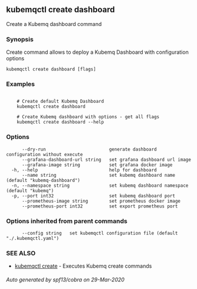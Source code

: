 ## kubemqctl create dashboard

Create a Kubemq dashboard command

### Synopsis

Create command allows to deploy a Kubemq Dashboard with configuration options

```
kubemqctl create dashboard [flags]
```

### Examples

```

	# Create default Kubemq Dashboard
	kubemqctl create dashboard
	
	# Create Kubemq dashboard with options - get all flags
	kubemqctl create dashboard --help

```

### Options

```
      --dry-run                        generate dashboard configuration without execute
      --grafana-dashboard-url string   set grafana dashboard url image
      --grafana-image string           set grafana docker image
  -h, --help                           help for dashboard
      --name string                    set kubemq dashboard name (default "kubemq-dashboard")
  -n, --namespace string               set kubemq dashboard namespace (default "kubemq")
  -p, --port int32                     set kubemq dashboard port
      --prometheus-image string        set prometheus docker image
      --prometheus-port int32          set export prometheus port
```

### Options inherited from parent commands

```
      --config string   set kubemqctl configuration file (default "./.kubemqctl.yaml")
```

### SEE ALSO

* [kubemqctl create](kubemqctl_create.md)	 - Executes Kubemq create commands

###### Auto generated by spf13/cobra on 29-Mar-2020
